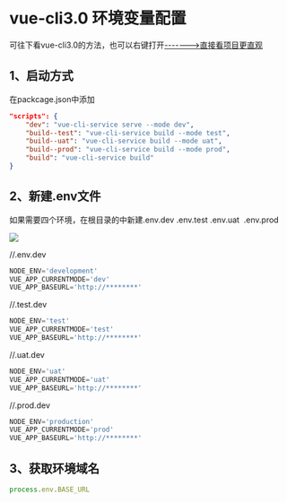 # vue-cli3.0 环境变量配置

可往下看vue-cli3.0的方法，也可以右键打开[------->直接看项目更直观](https://github.com/parchments/vue-admin-template)

## 1、启动方式

在packcage.json中添加

```json
"scripts": {
    "dev": "vue-cli-service serve --mode dev",
    "build--test": "vue-cli-service build --mode test",
    "build--uat": "vue-cli-service build --mode uat",
    "build--prod": "vue-cli-service build --mode prod",
    "build": "vue-cli-service build"
}
```

## 2、新建.env文件

如果需要四个环境，在根目录的中新建.env.dev .env.test .env.uat  .env.prod

![](https://oscimg.oschina.net/oscnet/up-5fa7e0f59664f4fe68bc2301f85a80feea9.png)

//.env.dev

```javascript
NODE_ENV='development'
VUE_APP_CURRENTMODE='dev'
VUE_APP_BASEURL='http://********'
```

//.test.dev

```javascript
NODE_ENV='test'
VUE_APP_CURRENTMODE='test'
VUE_APP_BASEURL='http://********'
```

//.uat.dev

```javascript
NODE_ENV='uat'
VUE_APP_CURRENTMODE='uat'
VUE_APP_BASEURL='http://********'
```

//.prod.dev

```javascript
NODE_ENV='production'
VUE_APP_CURRENTMODE='prod'
VUE_APP_BASEURL='http://********'
```

## 3、获取环境域名

```javascript
process.env.BASE_URL
```